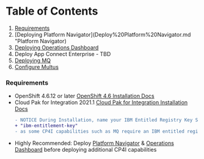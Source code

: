 # Table of Contents
1. [Requirements](#requirements "Requirements")
2. [Deploying Platform Navigator](Deploy%20Platform%20Navigator.md "Platform Navigator)
3. [Deploying Operations Dashboard](Deploy%20Operations%20Dashboard.md "Operations Dashboard")
4. Deploy App Connect Enterprise - TBD
5. [Deploying MQ](Deploy%20MQ.md "Deploy MQ")
6. [Configure Multus](Configuring%20Multus.md "Configuring Multus")

### Requirements

- OpenShift 4.6.12 or later [OpenShift 4.6 Installation Docs](https://docs.openshift.com/container-platform/4.6/welcome/index.html)
- Cloud Pak for Integration 2021.1 [Cloud Pak for Integration Installation Docs](https://www.ibm.com/docs/en/cloud-paks/cp-integration/2021.1?topic=installing)
  ```diff
  - NOTICE During Installation, name your IBM Entitled Registry Key Secret:
  + "ibm-entitlement-key"
  - as some CP4I capabilities such as MQ require an IBM entitled registry key with this name
  ```
- Highly Recommended: Deploy [Platform Navigator](Platform%20Navigator.md) & [Operations Dashboard](IBM%20docs%20Installing%20MQ.md) before deploying additional CP4I capabilities
